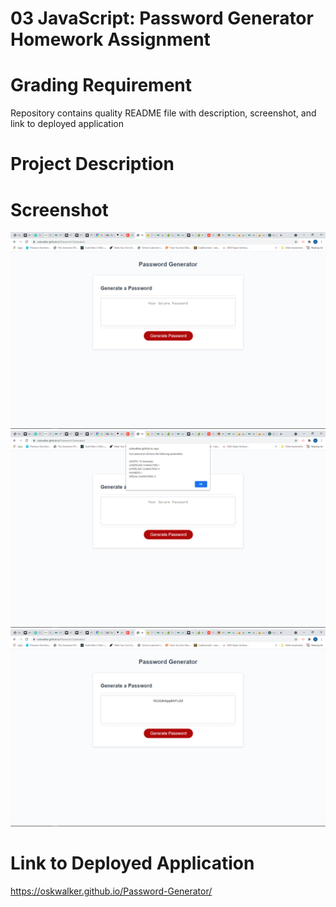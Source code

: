 # 03 JavaScript: Password Generator Homework Assignment

# Grading Requirement
    
Repository contains quality README file with description, screenshot, and link to deployed application

# Project Description


# Screenshot

![Screenshot-1](./assets/images/Screenshot-1.png?raw=true "Screenshot-1")
![Screenshot-2](./assets/images/Screenshot-2.png?raw=true "Screenshot-2")
![Screenshot-3](./assets/images/Screenshot-3.png?raw=true "Screenshot-3")

# Link to Deployed Application

https://oskwalker.github.io/Password-Generator/